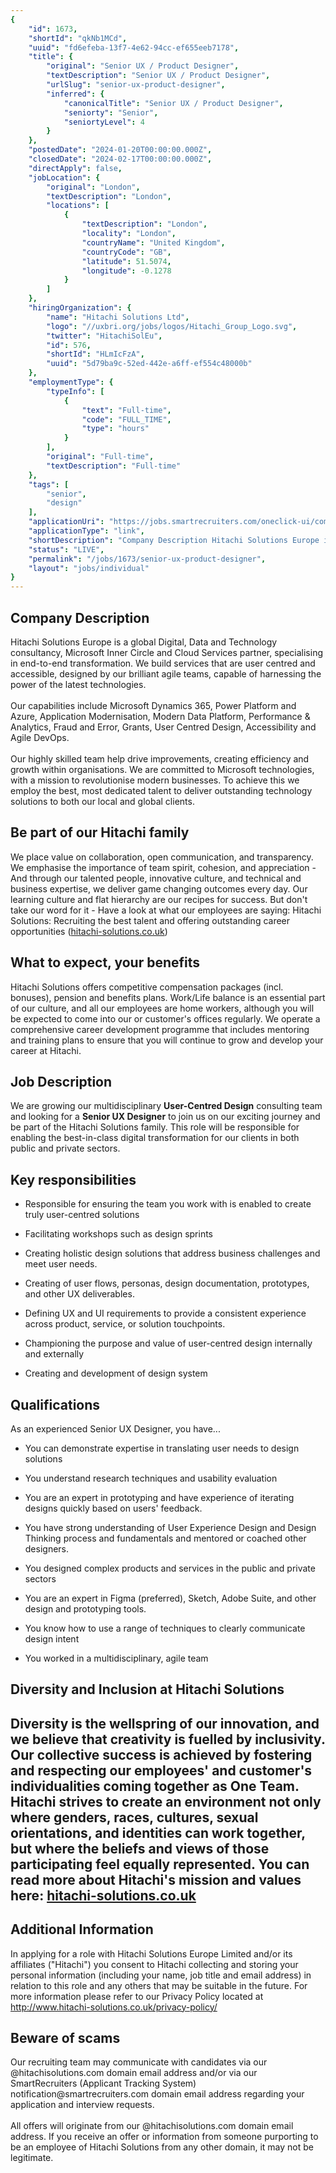 ```yaml
---
{
	"id": 1673,
	"shortId": "qkNb1MCd",
	"uuid": "fd6efeba-13f7-4e62-94cc-ef655eeb7178",
	"title": {
		"original": "Senior UX / Product Designer",
		"textDescription": "Senior UX / Product Designer",
		"urlSlug": "senior-ux-product-designer",
		"inferred": {
			"canonicalTitle": "Senior UX / Product Designer",
			"seniorty": "Senior",
			"seniortyLevel": 4
		}
	},
	"postedDate": "2024-01-20T00:00:00.000Z",
	"closedDate": "2024-02-17T00:00:00.000Z",
	"directApply": false,
	"jobLocation": {
		"original": "London",
		"textDescription": "London",
		"locations": [
			{
				"textDescription": "London",
				"locality": "London",
				"countryName": "United Kingdom",
				"countryCode": "GB",
				"latitude": 51.5074,
				"longitude": -0.1278
			}
		]
	},
	"hiringOrganization": {
		"name": "Hitachi Solutions Ltd",
		"logo": "//uxbri.org/jobs/logos/Hitachi_Group_Logo.svg",
		"twitter": "HitachiSolEu",
		"id": 576,
		"shortId": "HLmIcFzA",
		"uuid": "5d79ba9c-52ed-442e-a6ff-ef554c48000b"
	},
	"employmentType": {
		"typeInfo": [
			{
				"text": "Full-time",
				"code": "FULL_TIME",
				"type": "hours"
			}
		],
		"original": "Full-time",
		"textDescription": "Full-time"
	},
	"tags": [
		"senior",
		"design"
	],
	"applicationUri": "https://jobs.smartrecruiters.com/oneclick-ui/company/HitachiSolutions/publication/0ac627c3-946c-47de-b6cc-18ca90dbd408?dcr_ci=HitachiSolutions",
	"applicationType": "link",
	"shortDescription": "Company Description Hitachi Solutions Europe is a global Digital, Data and Technology consultancy, Microsoft Inner Circle and Cloud Services partner, specialising in end-to-end-- transformation. We",
	"status": "LIVE",
	"permalink": "/jobs/1673/senior-ux-product-designer",
	"layout": "jobs/individual"
}
---
```

<h2>Company Description</h2><p>Hitachi Solutions Europe is a global Digital, Data and Technology consultancy, Microsoft Inner Circle and Cloud Services partner, specialising in end-to-end transformation. We build services that are user centred and accessible, designed by our brilliant agile teams, capable of harnessing the power of the latest technologies.<br><br>Our capabilities include Microsoft Dynamics 365, Power Platform and Azure, Application Modernisation, Modern Data Platform, Performance &amp; Analytics, Fraud and Error, Grants, User Centred Design, Accessibility and Agile DevOps.<br><br>Our highly skilled team help drive improvements, creating efficiency and growth within organisations. We are committed to Microsoft technologies, with a mission to revolutionise modern businesses. To achieve this we employ the best, most dedicated talent to deliver outstanding technology solutions to both our local and global clients.</p><h2>Be part of our Hitachi family</h2><p>We place value on collaboration, open communication, and transparency. We emphasise the importance of team spirit, cohesion, and appreciation - And through our talented people, innovative culture, and technical and business expertise, we deliver game changing outcomes every day. Our learning culture and flat hierarchy are our recipes for success. But don't take our word for it - Have a look at what our employees are saying: Hitachi Solutions: Recruiting the best talent and offering outstanding career opportunities (<a target="_blank" rel="noopener noreferrer nofollow" href="http://hitachi-solutions.co.uk">hitachi-solutions.co.uk</a>)</p><h2>What to expect, your benefits</h2><p>Hitachi Solutions offers competitive compensation packages (incl. bonuses), pension and benefits plans. Work/Life balance is an essential part of our culture, and all our employees are home workers, although you will be expected to come into our or customer's offices regularly. We operate a comprehensive career development programme that includes mentoring and training plans to ensure that you will continue to grow and develop your career at Hitachi.</p><h2>Job Description</h2><p>We are growing our multidisciplinary <strong>User-Centred Design</strong> consulting team and looking for a <strong>Senior UX Designer</strong> to join us on our exciting journey and be part of the Hitachi Solutions family. This role will be responsible for enabling the best-in-class digital transformation for our clients in both public and private sectors.</p><h2>Key responsibilities</h2><ul><li><p>Responsible for ensuring the team you work with is enabled to create truly user-centred solutions</p></li><li><p>Facilitating workshops such as design sprints</p></li><li><p>Creating holistic design solutions that address business challenges and meet user needs.</p></li><li><p>Creating of user flows, personas, design documentation, prototypes, and other UX deliverables.</p></li><li><p>Defining UX and UI requirements to provide a consistent experience across product, service, or solution touchpoints.</p></li><li><p>Championing the purpose and value of user-centred design internally and externally</p></li><li><p>Creating and development of design system</p></li></ul><h2>Qualifications</h2><p>As an experienced Senior UX Designer, you have...</p><ul><li><p>You can demonstrate expertise in translating user needs to design solutions</p></li><li><p>You understand research techniques and usability evaluation</p></li><li><p>You are an expert in prototyping and have experience of iterating designs quickly based on users' feedback.</p></li><li><p>You have strong understanding of User Experience Design and Design Thinking process and fundamentals and mentored or coached other designers.</p></li><li><p>You designed complex products and services in the public and private sectors</p></li><li><p>You are an expert in Figma (preferred), Sketch, Adobe Suite, and other design and prototyping tools.</p></li><li><p>You know how to use a range of techniques to clearly communicate design intent</p></li><li><p>You worked in a multidisciplinary, agile team</p></li></ul><h2>Diversity and Inclusion at Hitachi Solutions</h2><h2>Diversity is the wellspring of our innovation, and we believe that creativity is fuelled by inclusivity. Our collective success is achieved by fostering and respecting our employees' and customer's individualities coming together as One Team. Hitachi strives to create an environment not only where genders, races, cultures, sexual orientations, and identities can work together, but where the beliefs and views of those participating feel equally represented. You can read more about Hitachi's mission and values here: <a target="_blank" rel="noopener noreferrer nofollow" href="http://hitachi-solutions.co.uk">hitachi-solutions.co.uk</a></h2><h2>Additional Information</h2><p>In applying for a role with Hitachi Solutions Europe Limited and/or its affiliates ("Hitachi") you consent to Hitachi collecting and storing your personal information (including your name, job title and email address) in relation to this role and any others that may be suitable in the future. For more information please refer to our Privacy Policy located at <a target="_blank" rel="noopener noreferrer nofollow" href="http://www.hitachi-solutions.co.uk/privacy-policy/">http://www.hitachi-solutions.co.uk/privacy-policy/</a></p><h2>Beware of scams</h2><p>Our recruiting team may communicate with candidates via our @hitachisolutions.com domain email address and/or via our SmartRecruiters (Applicant Tracking System) notification@smartrecruiters.com domain email address regarding your application and interview requests. <br><br>All offers will originate from our @hitachisolutions.com domain email address. If you receive an offer or information from someone purporting to be an employee of Hitachi Solutions from any other domain, it may not be legitimate.</p>
